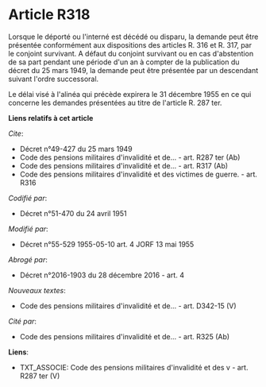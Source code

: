 # Article R318

Lorsque le déporté ou l'interné est décédé ou disparu, la demande peut être présentée conformément aux dispositions des
articles R. 316 et R. 317, par le conjoint survivant. A défaut du conjoint survivant ou en cas d'abstention de sa part
pendant une période d'un an à compter de la publication du décret du 25 mars 1949, la demande peut être présentée par un
descendant suivant l'ordre successoral.

Le délai visé à l'alinéa qui précède expirera le 31 décembre 1955 en ce qui concerne les demandes présentées au titre de
l'article R. 287 ter.

**Liens relatifs à cet article**

_Cite_:

  - Décret n°49-427 du 25 mars 1949
  - Code des pensions militaires d'invalidité et de... - art. R287 ter (Ab)
  - Code des pensions militaires d'invalidité et de... - art. R317 (Ab)
  - Code des pensions militaires d'invalidité et des victimes de guerre. - art. R316

_Codifié par_:

  - Décret n°51-470 du 24 avril 1951

_Modifié par_:

  - Décret n°55-529 1955-05-10 art. 4 JORF 13 mai 1955

_Abrogé par_:

  - Décret n°2016-1903 du 28 décembre 2016 - art. 4

_Nouveaux textes_:

  - Code des pensions militaires d'invalidité et de... - art. D342-15 (V)

_Cité par_:

  - Code des pensions militaires d'invalidité et de... - art. R325 (Ab)

**Liens**:

  - TXT_ASSOCIE: Code des pensions militaires d'invalidité et des v - art. R287 ter (V)
